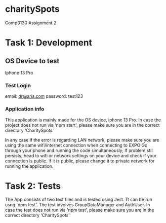 # charitySpots
 Comp3130 Assignment 2
 
# Task 1: Development

## OS Device to test
 Iphone 13 Pro

### Test Login
 email: dr@aria.com
 password: test123

### Application info
 This application is mainly made for the OS device, iphone 13 Pro.
 In case the project does not run via 'npm start', please make sure you are in the correct directory 'CharitySpots'
 
 In any case if the error is regarding LAN network, please make sure you are using the same wifi/internet connection when connecting to EXPO Go through your phone and running the code simultaneously;
 If problem still persists, head to wifi or network settings on your device and check if your connection is public. If it is public, please change it to private network for running the application.

# Task 2: Tests
 The App consists of two test files and is tested using Jest. Tt can be run usng 'npm test'. 
 The test involves GroupDataManager and AuthUser.
 In case the test does not run via 'npm test', please make sure you are in the correct directory 'CharitySpots'
